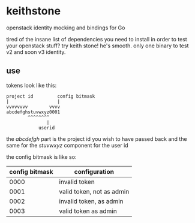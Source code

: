 # keithstone
openstack identity mocking and bindings for Go

tired of the insane list of dependencies you need to install in order to test your openstack stuff?  try keith stone!  he's smooth.  only one binary to test v2 and soon v3 identity.

## use

tokens look like this:

    project id         config bitmask
    |                  |
    vvvvvvvv        vvvv
    abcdefghstuvwxyz0001
            ^^^^^^^^
                   |
                userid

the *abcdefgh* part is the project id you wish to have passed back and the same for the *stuvwxyz* component for the user id

the config bitmask is like so:

| config bitmask | configuration |
| -- | -- |
|0000|invalid token|
|0001| valid token, not as admin|
|0002| invalid token, as admin |
|0003| valid token as admin |
